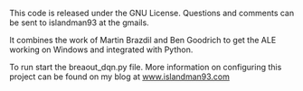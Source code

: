 This code is released under the GNU License. Questions and comments can be sent to islandman93 at the gmails.

It combines the work of Martin Brazdil and Ben Goodrich to get the ALE working on Windows and integrated with Python.

To run start the breaout_dqn.py file. More information on configuring this project can be found on my blog at www.islandman93.com
